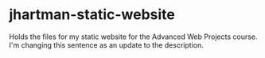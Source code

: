 # jhartman-static-website
Holds the files for my static website for the Advanced Web Projects course. I'm changing this sentence as an update to the description.

